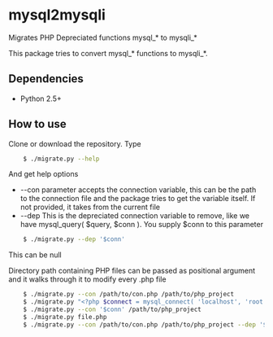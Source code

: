 # mysql2mysqli
Migrates PHP Depreciated functions mysql_* to mysqli_*

This package tries to convert mysql_* functions to mysqli_*. 

## Dependencies
- Python 2.5+

## How to use
Clone or download the repository. Type 
```sh
    $ ./migrate.py --help
```
And get help options
- --con parameter accepts the connection variable, this can be the path to the connection file and the package tries to get the variable itself. If not provided, it takes from the current file
- --dep This is the depreciated connection variable to remove, like we have mysql_query( $query, $conn ). You supply $conn to this parameter
```sh
    $ ./migrate.py --dep '$conn'
```
This can be null

Directory path containing PHP files can be passed as positional argument and it walks through it to modify every .php file
```sh
    $ ./migrate.py --con /path/to/con.php /path/to/php_project
    $ ./migrate.py "<?php $connect = mysql_connect( 'localhost', 'root', '' ); mysql_select_db( 'test' );"
    $ ./migrate.py --con '$conn' /path/to/php_project
    $ ./migrate.py file.php
    $ ./migrate.py --con /path/to/con.php /path/to/php_project --dep '$conn,$conn2'
```
    
